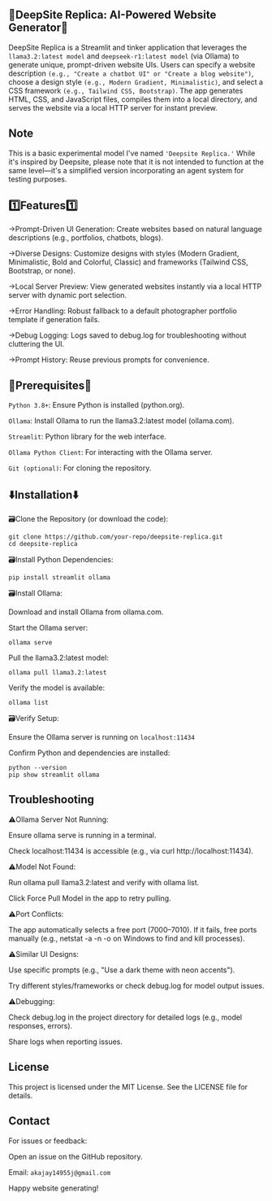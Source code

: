 ## 🤖DeepSite Replica: AI-Powered Website Generator🤖

DeepSite Replica is a Streamlit and tinker application that leverages the `llama3.2:latest model` and `deepseek-r1:latest model` (via Ollama) to generate unique, prompt-driven website UIs. 
Users can specify a website description `(e.g., "Create a chatbot UI" or "Create a blog website")`, choose a design style `(e.g., Modern Gradient, Minimalistic)`, and select a CSS framework `(e.g., Tailwind CSS, Bootstrap)`. 
The app generates HTML, CSS, and JavaScript files, compiles them into a local directory, and serves the website via a local HTTP server for instant preview.

## Note 
This is a basic experimental model I've named `'Deepsite Replica.'` While it's inspired by Deepsite, please note that it is not intended to function at the same level—it's a simplified version incorporating an agent system for testing purposes.

## 1️⃣Features1️⃣

→Prompt-Driven UI Generation: Create websites based on natural language descriptions (e.g., portfolios, chatbots, blogs).

→Diverse Designs: Customize designs with styles (Modern Gradient, Minimalistic, Bold and Colorful, Classic) and frameworks (Tailwind CSS, Bootstrap, or none).

→Local Server Preview: View generated websites instantly via a local HTTP server with dynamic port selection.

→Error Handling: Robust fallback to a default photographer portfolio template if generation fails.

→Debug Logging: Logs saved to debug.log for troubleshooting without cluttering the UI.

→Prompt History: Reuse previous prompts for convenience.

## 📒Prerequisites📒

`Python 3.8+`: Ensure Python is installed (python.org).

`Ollama`: Install Ollama to run the llama3.2:latest model (ollama.com).

`Streamlit`: Python library for the web interface.

`Ollama Python Client`: For interacting with the Ollama server.

`Git (optional)`: For cloning the repository.

## ⬇️Installation⬇️

🗃️Clone the Repository (or download the code):
```
git clone https://github.com/your-repo/deepsite-replica.git
cd deepsite-replica
```
🗃️Install Python Dependencies:

`pip install streamlit ollama`

🗃️Install Ollama:

Download and install Ollama from ollama.com.

Start the Ollama server:

`ollama serve`

Pull the llama3.2:latest model:

`ollama pull llama3.2:latest`

Verify the model is available:

`ollama list`

🗃️Verify Setup:

Ensure the Ollama server is running on `localhost:11434`

Confirm Python and dependencies are installed:

```
python --version
pip show streamlit ollama
```

## Troubleshooting

⚠️Ollama Server Not Running: 

Ensure ollama serve is running in a terminal.

Check localhost:11434 is accessible (e.g., via curl http://localhost:11434).

⚠️Model Not Found:

Run ollama pull llama3.2:latest and verify with ollama list.

Click Force Pull Model in the app to retry pulling.

⚠️Port Conflicts:

The app automatically selects a free port (7000–7010). If it fails, free ports manually (e.g., netstat -a -n -o on Windows to find and kill processes).

⚠️Similar UI Designs:

Use specific prompts (e.g., "Use a dark theme with neon accents").

Try different styles/frameworks or check debug.log for model output issues.

⚠️Debugging:

Check debug.log in the project directory for detailed logs (e.g., model responses, errors).

Share logs when reporting issues.

## License

This project is licensed under the MIT License. See the LICENSE file for details.


## Contact

For issues or feedback:

Open an issue on the GitHub repository.

Email: `akajay14955j@gmail.com`

Happy website generating!


